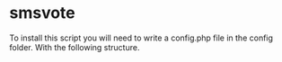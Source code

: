 smsvote
=======
To install this script you will need to write a config.php file in the config folder.
With the following structure.

<?php
//Inställningarna för anslutningen till mysqlservern
//Url
$db_server="url";
$db_anvandare="user";
$db_losen="password";
$db_databas="database";
?> 